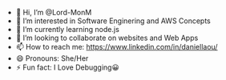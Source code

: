 - 👋 Hi, I’m @Lord-MonM
- 👀 I’m interested in Software Enginering and AWS Concepts
- 🌱 I’m currently learning node.js
- 💞️ I’m looking to collaborate on websites and Web Apps
- 📫 How to reach me: https://www.linkedin.com/in/daniellaou/
- 😄 Pronouns: She/Her
- ⚡ Fun fact: I Love Debugging😀

<!---
Lord-MonM/Lord-MonM is a ✨ special ✨ repository because its `README.md` (this file) appears on your GitHub profile.
You can click the Preview link to take a look at your changes.
--->
